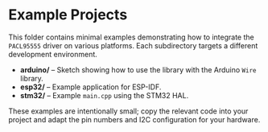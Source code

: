 # Example Projects

This folder contains minimal examples demonstrating how to integrate the
`PACL95555` driver on various platforms. Each subdirectory targets a different
development environment.

- **arduino/** – Sketch showing how to use the library with the Arduino `Wire`
  library.
- **esp32/** – Example application for ESP-IDF.
- **stm32/** – Example `main.cpp` using the STM32 HAL.

These examples are intentionally small; copy the relevant code into your
project and adapt the pin numbers and I2C configuration for your hardware.
